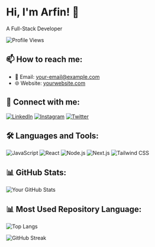 # Hi, I'm Arfin! 👋

A Full-Stack Developer

![Profile Views](https://komarev.com/ghpvc/?username=yourusername&style=flat-square&color=blue)

## 📫 How to reach me:
- 📧 Email: [your-email@example.com](mailto:your-email@example.com)
- 🌐 Website: [yourwebsite.com](https://yourwebsite.com)

## 🤝 Connect with me:
[![LinkedIn](https://img.shields.io/badge/-LinkedIn-blue?style=flat&logo=linkedin)](https://linkedin.com/in/yourusername)
[![Instagram](https://img.shields.io/badge/-Instagram-E4405F?style=flat&logo=instagram&logoColor=white)](https://instagram.com/yourusername)
[![Twitter](https://img.shields.io/badge/-Twitter-1DA1F2?style=flat&logo=twitter&logoColor=white)](https://twitter.com/yourusername)

## 🛠 Languages and Tools:
![JavaScript](https://img.shields.io/badge/-JavaScript-F7DF1E?style=flat&logo=javascript&logoColor=black)
![React](https://img.shields.io/badge/-React-61DAFB?style=flat&logo=react&logoColor=white)
![Node.js](https://img.shields.io/badge/-Node.js-339933?style=flat&logo=node.js&logoColor=white)
![Next.js](https://img.shields.io/badge/-Next.js-000000?style=flat&logo=next.js&logoColor=white)
![Tailwind CSS](https://img.shields.io/badge/-Tailwind%20CSS-38B2AC?style=flat&logo=tailwind-css&logoColor=white)

## 📊 GitHub Stats:
![Your GitHub Stats](https://github-readme-stats.vercel.app/api?username=yourusername&show_icons=true&theme=tokyonight)

## 📊 Most Used Repository Language:
![Top Langs](https://github-readme-stats.vercel.app/api/top-langs/?username=yourusername&layout=compact&theme=tokyonight)

![GitHub Streak](https://streak-stats.demolab.com?user=yourusername&theme=tokyonight&hide_border=true)


